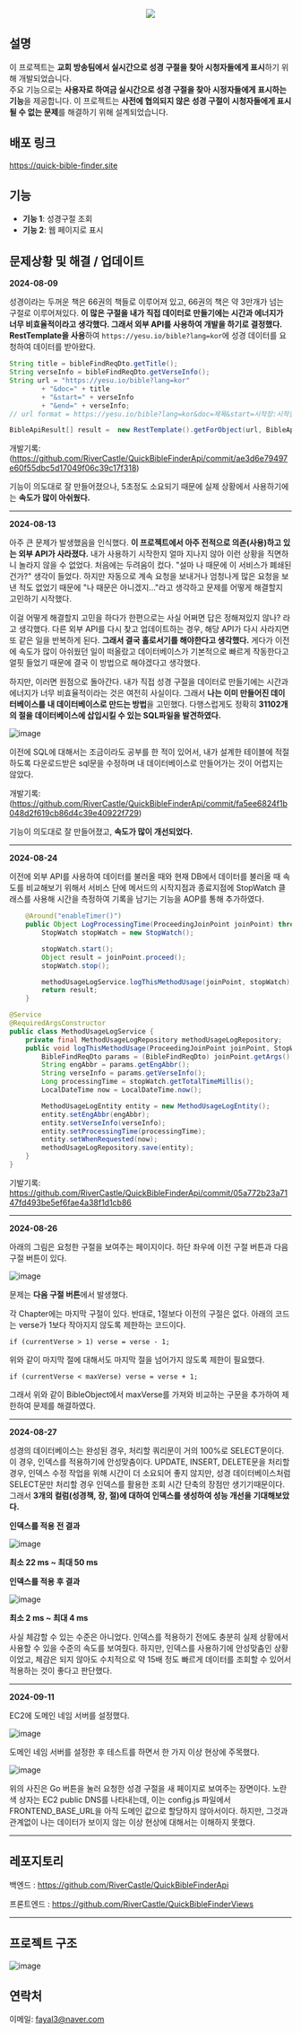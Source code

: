 <p align='center'>
    <img src="https://capsule-render.vercel.app/api?type=waving&height=150&color=gradient&text=Quick%20Bible%20Finder%20and%20Displayer&fontSize=53&fontAlignY=54&textBg=false&animation=twinkling"/>
</p>

## 설명

이 프로젝트는 **교회 방송팀에서 실시간으로 성경 구절을 찾아 시청자들에게 표시**하기 위해 개발되었습니다.  
주요 기능으로는 **사용자로 하여금 실시간으로 성경 구절을 찾아 시정자들에게 표시하는 기능**을 제공합니다. 이 프로젝트는 **사전에 협의되지 않은 성경 구절이 시청자들에게 표시될 수 없는 문제**를 해결하기 위해 설계되었습니다.

## 배포 링크

https://quick-bible-finder.site

## 기능

- **기능 1**: 성경구절 조회
- **기능 2**: 웹 페이지로 표시


## 문제상황 및 해결 / 업데이트

**2024-08-09**

성경이라는 두꺼운 책은 66권의 책들로 이루어져 있고, 66권의 책은 약 3만개가 넘는 구절로 이루어져있다. **이 많은 구절을 내가 직접 데이터로 만들기에는 시간과 에너지가 너무 비효율적이라고 생각했다. 그래서 외부 API를 사용하여 개발을 하기로 결정했다.** **RestTemplate을 사용**하여 `https://yesu.io/bible?lang=kor`에 성경 데이터를 요청하여 데이터를 받아왔다. 
```java
String title = bibleFindReqDto.getTitle();
String verseInfo = bibleFindReqDto.getVerseInfo();
String url = "https://yesu.io/bible?lang=kor"
        + "&doc=" + title
        + "&start=" + verseInfo
        + "&end=" + verseInfo;
// url format = https://yesu.io/bible?lang=kor&doc=제목&start=시작장:시작절&end=끝장:끝절

BibleApiResult[] result =  new RestTemplate().getForObject(url, BibleApiResult[].class);
```
개발기록: (https://github.com/RiverCastle/QuickBibleFinderApi/commit/ae3d6e79497e60f55dbc5d17049f06c39c17f318)

기능이 의도대로 잘 만들어졌으나, 5초정도 소요되기 때문에 실제 상황에서 사용하기에는 **속도가 많이 아쉬웠다.**


---


**2024-08-13**

아주 큰 문제가 발생했음을 인식했다. **이 프로젝트에서 아주 전적으로 의존(사용)하고 있는 외부 API가 사라졌다.** 내가 사용하기 시작한지 얼마 지나지 않아 이런 상황을 직면하니 놀라지 않을 수 없었다. 처음에는 두려움이 컸다. "설마 나 때문에 이 서비스가 폐쇄된건가?" 생각이 들었다. 하지만 자동으로 계속 요청을 보내거나 엄청나게 많은 요청을 보낸 적도 없었기 때문에 "나 때문은 아니겠지..."라고 생각하고 문제를 어떻게 해결할지 고민하기 시작했다. 

이걸 어떻게 해결할지 고민을 하다가 한편으로는 사실 어쩌면 답은 정해져있지 않나? 라고 생각했다. 다른 외부 API를 다시 찾고 업데이트하는 경우, 해당 API가 다시 사라지면 또 같은 일을 반복하게 된다. **그래서 결국 홀로서기를 해야한다고 생각했다.** 게다가 이전에 속도가 많이 아쉬웠던 일이 떠올랐고 데이터베이스가 기본적으로 빠르게 작동한다고 얼핏 들었기 때문에 결국 이 방법으로 해야겠다고 생각했다.

하지만, 이러면 원점으로 돌아간다. 내가 직접 성경 구절을 데이터로 만들기에는 시간과 에너지가 너무 비효율적이라는 것은 여전히 사실이다. 그래서 **나는 이미 만들어진 데이터베이스를 내 데이터베이스로 만드는 방법**을 고민했다. 다행스럽게도 정확히 **31102개의 절을 데이터베이스에 삽입시킬 수 있는 SQL파일을 발견하였다.** 

![image](https://github.com/user-attachments/assets/5b9011de-1b66-4eb4-ba62-e923644102f4)

이전에 SQL에 대해서는 조금이라도 공부를 한 적이 있어서, 내가 설계한 테이블에 적절하도록 다운로드받은 sql문을 수정하며 내 데이터베이스로 만들어가는 것이 어렵지는 않았다. 

개발기록: (https://github.com/RiverCastle/QuickBibleFinderApi/commit/fa5ee6824f1b048d2f619cb86d4c39e40922f729)

기능이 의도대로 잘 만들어졌고, **속도가 많이 개선되었다.**

---


**2024-08-24**

이전에 외부 API를 사용하여 데이터를 불러올 때와 현재 DB에서 데이터를 불러올 때 속도를 비교해보기 위해서 서비스 단에 메서드의 시작지점과 종료지점에 StopWatch 클래스를 사용해 시간을 측정하여 기록을 남기는 기능을 AOP를 통해 추가하였다. 

```java
    @Around("enableTimer()")
    public Object LogProcessingTime(ProceedingJoinPoint joinPoint) throws Throwable {
        StopWatch stopWatch = new StopWatch();

        stopWatch.start();
        Object result = joinPoint.proceed();
        stopWatch.stop();

        methodUsageLogService.logThisMethodUsage(joinPoint, stopWatch);
        return result;
    }
```

```java
@Service
@RequiredArgsConstructor
public class MethodUsageLogService {
    private final MethodUsageLogRepository methodUsageLogRepository;
    public void logThisMethodUsage(ProceedingJoinPoint joinPoint, StopWatch stopWatch) {
        BibleFindReqDto params = (BibleFindReqDto) joinPoint.getArgs()[0]; // 메서드의 파라미터(성경 구절 정보)을 요청했는지 함께 기록
        String engAbbr = params.getEngAbbr();
        String verseInfo = params.getVerseInfo();
        Long processingTime = stopWatch.getTotalTimeMillis();
        LocalDateTime now = LocalDateTime.now();

        MethodUsageLogEntity entity = new MethodUsageLogEntity();
        entity.setEngAbbr(engAbbr);
        entity.setVerseInfo(verseInfo);
        entity.setProcessingTime(processingTime);
        entity.setWhenRequested(now);
        methodUsageLogRepository.save(entity);
    }
}
```

기발기록: https://github.com/RiverCastle/QuickBibleFinderApi/commit/05a772b23a7147fd493be5ef6fae4a38f1d1cb86

---

**2024-08-26**

아래의 그림은 요청한 구절을 보여주는 페이지이다. 하단 좌우에 이전 구절 버튼과 다음 구절 버튼이 있다. 

![image](https://github.com/user-attachments/assets/df696029-57b7-41d5-8a56-362cc26e9fd1)

문제는 **다음 구절 버튼**에서 발생했다. 

각 Chapter에는 마지막 구절이 있다. 반대로, 1절보다 이전의 구절은 없다. 아래의 코드는 verse가 1보다 작아지지 않도록 제한하는 코드이다.

```
if (currentVerse > 1) verse = verse - 1;
```

위와 같이 마지막 절에 대해서도 마지막 절을 넘어가지 않도록 제한이 필요했다.

```
if (currentVerse < maxVerse) verse = verse + 1;
```

그래서 위와 같이 BibleObject에서 maxVerse를 가져와 비교하는 구문을 추가하여 제한하여 문제를 해결하였다. 


---

**2024-08-27**

성경의 데이터베이스는 완성된 경우, 처리할 쿼리문이 거의 100%로 SELECT문이다. 이 경우, 인덱스를 적용하기에 안성맞춤이다. UPDATE, INSERT, DELETE문을 처리할 경우, 인덱스 수정 작업을 위해 시간이 더 소요되어 좋지 않지만, 성경 데이터베이스처럼 SELECT문만 처리할 경우 인덱스를 활용한 조회 시간 단축의 장점만 생기기때문이다. 그래서 **3개의 컬럼(성경책, 장, 절)에 대하여 인덱스를 생성하여 성능 개선을 기대해보았다.** 

**인덱스를 적용 전 결과**

![image](https://github.com/user-attachments/assets/09f998f9-9d45-47d5-8414-6a85542d0aa1)

**최소 22 ms ~ 최대 50 ms**



**인덱스를 적용 후 결과**

![image](https://github.com/user-attachments/assets/469bfb04-3210-40e6-8938-13139dea881e)

**최소 2 ms ~ 최대 4 ms**


사실 체감할 수 있는 수준은 아니었다. 인덱스를 적용하기 전에도 충분히 실제 상황에서 사용할 수 있을 수준의 속도를 보여줬다. 하지만, 인덱스를 사용하기에 안성맞춤인 상황이었고, 체감은 되지 않아도 수치적으로 약 15배 정도 빠르게 데이터를 조회할 수 있어서 적용하는 것이 좋다고 판단했다.

---

**2024-09-11**

EC2에 도메인 네임 서버를 설정했다. 

![image](https://github.com/user-attachments/assets/383401bf-dc61-4fb7-9211-3562863db8ce)

도메인 네임 서버를 설정한 후 테스트를 하면서 한 가지 이상 현상에 주목했다. 

![image](https://github.com/user-attachments/assets/cab3237d-1420-4564-a0ab-20e801c0c742)

위의 사진은 Go 버튼을 눌러 요청한 성경 구절을 새 페이지로 보여주는 장면이다. 노란색 상자는 EC2 public DNS를 나타내는데, 이는 config.js 파일에서 FRONTEND_BASE_URL을 아직 도메인 값으로 할당하지 않아서이다. 하지만, 그것과 관계없이 나는 데이터가 보이지 않는 이상 현상에 대해서는 이해하지 못했다. 



---
## 레포지토리
백엔드 :
https://github.com/RiverCastle/QuickBibleFinderApi


프론트엔드 :
https://github.com/RiverCastle/QuickBibleFinderViews

---
## 프로젝트 구조
![image](https://github.com/user-attachments/assets/fb326268-044a-4356-b026-fce95f5b63d6)




## 연락처
이메일: fayal3@naver.com


